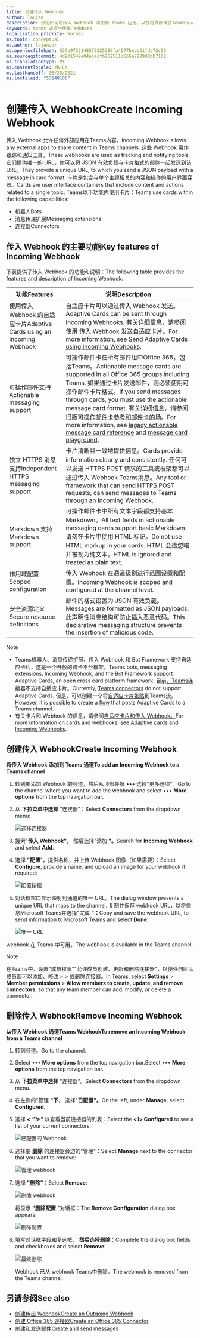```yaml
---
title: 创建传入 Webhook
author: laujan
description: 介绍如何将传入 Webhook 添加到 Teams 应用，以及将外部请求Teams传入 Webhook
keywords: teams 选项卡传出 Webhook
localization_priority: Normal
ms.topic: conceptual
ms.author: lajanuar
ms.openlocfilehash: 53fe9725148579325386fa4677bebb61fdb72c56
ms.sourcegitcommit: 4d9d1542e04abacfb252511c665a7229d8bb7162
ms.translationtype: MT
ms.contentlocale: zh-CN
ms.lasthandoff: 06/25/2021
ms.locfileid: "53140106"
---
```

# <a name="create-incoming-webhook"></a><span data-ttu-id="545db-104">创建传入 Webhook</span><span class="sxs-lookup"><span data-stu-id="545db-104">Create Incoming Webhook</span></span>

<span data-ttu-id="545db-105">传入 Webhook 允许任何外部应用在Teams内容。</span><span class="sxs-lookup"><span data-stu-id="545db-105">Incoming Webhook allows any external apps to share content in Teams channels.</span></span> <span data-ttu-id="545db-106">这些 Webhook 用作跟踪和通知工具。</span><span class="sxs-lookup"><span data-stu-id="545db-106">These webhooks are used as tracking and notifying tools.</span></span> <span data-ttu-id="545db-107">它们提供唯一的 URL，你可以将 JSON 有效负载与卡片格式的邮件一起发送到该 URL。</span><span class="sxs-lookup"><span data-stu-id="545db-107">They provide a unique URL, to which you send a JSON payload with a message in card format.</span></span> <span data-ttu-id="545db-108">卡片是包含与单个主题相关的内容和操作的用户界面容器。</span><span class="sxs-lookup"><span data-stu-id="545db-108">Cards are user interface containers that include content and actions related to a single topic.</span></span> <span data-ttu-id="545db-109">Teams以下功能内使用卡片：</span><span class="sxs-lookup"><span data-stu-id="545db-109">Teams use cards within the following capabilities:</span></span>

* <span data-ttu-id="545db-110">机器人</span><span class="sxs-lookup"><span data-stu-id="545db-110">Bots</span></span>
* <span data-ttu-id="545db-111">消息传递扩展</span><span class="sxs-lookup"><span data-stu-id="545db-111">Messaging extensions</span></span>
* <span data-ttu-id="545db-112">连接器</span><span class="sxs-lookup"><span data-stu-id="545db-112">Connectors</span></span>

## <a name="key-features-of-incoming-webhook"></a><span data-ttu-id="545db-113">传入 Webhook 的主要功能</span><span class="sxs-lookup"><span data-stu-id="545db-113">Key features of Incoming Webhook</span></span>

<span data-ttu-id="545db-114">下表提供了传入 Webhook 的功能和说明：</span><span class="sxs-lookup"><span data-stu-id="545db-114">The following table provides the features and description of Incoming Webhook:</span></span>

| <span data-ttu-id="545db-115">功能</span><span class="sxs-lookup"><span data-stu-id="545db-115">Features</span></span> | <span data-ttu-id="545db-116">说明</span><span class="sxs-lookup"><span data-stu-id="545db-116">Description</span></span> |
| ------- | ----------- |
|<span data-ttu-id="545db-117">使用传入 Webhook 的自适应卡片</span><span class="sxs-lookup"><span data-stu-id="545db-117">Adaptive Cards using an Incoming Webhook</span></span>|<span data-ttu-id="545db-118">自适应卡片可以通过传入 Webhook 发送。</span><span class="sxs-lookup"><span data-stu-id="545db-118">Adaptive Cards can be sent through Incoming Webhooks.</span></span> <span data-ttu-id="545db-119">有关详细信息，请参阅使用 [传入 Webhook 发送自适应卡片](../../webhooks-and-connectors/how-to/connectors-using.md#send-adaptive-cards-using-an-incoming-webhook)。</span><span class="sxs-lookup"><span data-stu-id="545db-119">For more information, see [Send Adaptive Cards using Incoming Webhooks](../../webhooks-and-connectors/how-to/connectors-using.md#send-adaptive-cards-using-an-incoming-webhook).</span></span>|
|<span data-ttu-id="545db-120">可操作邮件支持</span><span class="sxs-lookup"><span data-stu-id="545db-120">Actionable messaging support</span></span>|<span data-ttu-id="545db-121">可操作邮件卡在所有邮件组中Office 365，包括Teams。</span><span class="sxs-lookup"><span data-stu-id="545db-121">Actionable message cards are supported in all Office 365 groups including Teams.</span></span> <span data-ttu-id="545db-122">如果通过卡片发送邮件，则必须使用可操作邮件卡片格式。</span><span class="sxs-lookup"><span data-stu-id="545db-122">If you send messages through cards, you must use the actionable message card format.</span></span> <span data-ttu-id="545db-123">有关详细信息，请参阅旧版可[操作邮件卡参考](/outlook/actionable-messages/message-card-reference)[和邮件卡的场](https://messagecardplayground.azurewebsites.net)。</span><span class="sxs-lookup"><span data-stu-id="545db-123">For more information, see [legacy actionable message card reference](/outlook/actionable-messages/message-card-reference) and [message card playground](https://messagecardplayground.azurewebsites.net).</span></span>|
|<span data-ttu-id="545db-124">独立 HTTPS 消息支持</span><span class="sxs-lookup"><span data-stu-id="545db-124">Independent HTTPS messaging support</span></span>|<span data-ttu-id="545db-125">卡片清晰且一致地提供信息。</span><span class="sxs-lookup"><span data-stu-id="545db-125">Cards provide information clearly and consistently.</span></span> <span data-ttu-id="545db-126">任何可以发送 HTTPS POST 请求的工具或框架都可以通过传入 Webhook Teams消息。</span><span class="sxs-lookup"><span data-stu-id="545db-126">Any tool or framework that can send HTTPS POST requests, can send messages to Teams through an Incoming Webhook.</span></span>|
|<span data-ttu-id="545db-127">Markdown 支持</span><span class="sxs-lookup"><span data-stu-id="545db-127">Markdown support</span></span>|<span data-ttu-id="545db-128">可操作邮件卡中所有文本字段都支持基本 Markdown。</span><span class="sxs-lookup"><span data-stu-id="545db-128">All text fields in actionable messaging cards support basic Markdown.</span></span> <span data-ttu-id="545db-129">请勿在卡片中使用 HTML 标记。</span><span class="sxs-lookup"><span data-stu-id="545db-129">Do not use HTML markup in your cards.</span></span> <span data-ttu-id="545db-130">HTML 会遭忽略并被视为纯文本。</span><span class="sxs-lookup"><span data-stu-id="545db-130">HTML is ignored and treated as plain text.</span></span>|
|<span data-ttu-id="545db-131">作用域配置</span><span class="sxs-lookup"><span data-stu-id="545db-131">Scoped configuration</span></span>|<span data-ttu-id="545db-132">传入 Webhook 在通道级别进行范围设置和配置。</span><span class="sxs-lookup"><span data-stu-id="545db-132">Incoming Webhook is scoped and configured at the channel level.</span></span>|
|<span data-ttu-id="545db-133">安全资源定义</span><span class="sxs-lookup"><span data-stu-id="545db-133">Secure resource definitions</span></span>|<span data-ttu-id="545db-134">邮件的格式设置为 JSON 有效负载。</span><span class="sxs-lookup"><span data-stu-id="545db-134">Messages are formatted as JSON payloads.</span></span> <span data-ttu-id="545db-135">此声明性消息结构可防止插入恶意代码。</span><span class="sxs-lookup"><span data-stu-id="545db-135">This declarative messaging structure prevents the insertion of malicious code.</span></span>|

> [!NOTE]
> * <span data-ttu-id="545db-136">Teams机器人、消息传递扩展、传入 Webhook 和 Bot Framework 支持自适应卡片，这是一个开放的跨卡平台框架。</span><span class="sxs-lookup"><span data-stu-id="545db-136">Teams bots, messaging extensions, Incoming Webhook, and the Bot Framework support Adaptive Cards, an open cross card platform framework.</span></span> <span data-ttu-id="545db-137">目前[，Teams](../../webhooks-and-connectors/how-to/connectors-creating.md)连接器不支持自适应卡片。</span><span class="sxs-lookup"><span data-stu-id="545db-137">Currently, [Teams connectors](../../webhooks-and-connectors/how-to/connectors-creating.md) do not support Adaptive Cards.</span></span> <span data-ttu-id="545db-138">但是，可以创建一个将[自适应卡片张贴](https://flow.microsoft.com/blog/microsoft-flow-in-microsoft-teams/)到Teams流。</span><span class="sxs-lookup"><span data-stu-id="545db-138">However, it is possible to create a [flow](https://flow.microsoft.com/blog/microsoft-flow-in-microsoft-teams/) that posts Adaptive Cards to a Teams channel.</span></span>
> * <span data-ttu-id="545db-139">有关卡片和 Webhook 的信息，请参阅[自适应卡片和传入 Webhook。](~/task-modules-and-cards/what-are-cards.md#adaptive-cards-and-incoming-webhooks)</span><span class="sxs-lookup"><span data-stu-id="545db-139">For more information on cards and webhooks, see [Adaptive cards and Incoming Webhooks](~/task-modules-and-cards/what-are-cards.md#adaptive-cards-and-incoming-webhooks).</span></span>

## <a name="create-incoming-webhook"></a><span data-ttu-id="545db-140">创建传入 Webhook</span><span class="sxs-lookup"><span data-stu-id="545db-140">Create Incoming Webhook</span></span>

<span data-ttu-id="545db-141">**将传入 Webhook 添加到 Teams 通道**</span><span class="sxs-lookup"><span data-stu-id="545db-141">**To add an Incoming Webhook to a Teams channel**</span></span>

1. <span data-ttu-id="545db-142">转到要添加 Webhook 的频道，然后从顶部导航 &#8226;&#8226;&#8226; 选择"更多选项"。</span><span class="sxs-lookup"><span data-stu-id="545db-142">Go to the channel where you want to add the webhook and select &#8226;&#8226;&#8226; **More options** from the top navigation bar.</span></span>
1. <span data-ttu-id="545db-143">从 **下拉菜单中选择** "连接器"：</span><span class="sxs-lookup"><span data-stu-id="545db-143">Select **Connectors** from the dropdown menu:</span></span>

    ![选择连接器](~/assets/images/connectors.png)

1. <span data-ttu-id="545db-145">搜索"**传入 Webhook"，** 然后选择"添加 **"。**</span><span class="sxs-lookup"><span data-stu-id="545db-145">Search for **Incoming Webhook** and select **Add**.</span></span>
1. <span data-ttu-id="545db-146">选择 **"配置**"，提供名称，并上传 Webhook 图像（如果需要）：</span><span class="sxs-lookup"><span data-stu-id="545db-146">Select **Configure**, provide a name, and upload an image for your webhook if required:</span></span>

    ![配置按钮](~/assets/images/configure.png)

1. <span data-ttu-id="545db-148">对话框窗口显示映射到通道的唯一 URL。</span><span class="sxs-lookup"><span data-stu-id="545db-148">The dialog window presents a unique URL that maps to the channel.</span></span> <span data-ttu-id="545db-149">复制并保存 webhook URL，以将信息Microsoft Teams并选择"完成 **"：**</span><span class="sxs-lookup"><span data-stu-id="545db-149">Copy and save the webhook URL, to send information to Microsoft Teams and select **Done**:</span></span>

    ![唯一 URL](~/assets/images/url.png)

<span data-ttu-id="545db-151">webhook 在 Teams 中可用。</span><span class="sxs-lookup"><span data-stu-id="545db-151">The webhook is available in the Teams channel.</span></span>

> [!NOTE]
> <span data-ttu-id="545db-152">在Teams中，设置"成员权限""允许成员创建、更新和删除连接器"，以便任何团队成员都可以添加、修改  >    >  或删除连接器。</span><span class="sxs-lookup"><span data-stu-id="545db-152">In Teams, select **Settings** > **Member permissions** > **Allow members to create, update, and remove connectors**, so that any team member can add, modify, or delete a connector.</span></span>

## <a name="remove-incoming-webhook"></a><span data-ttu-id="545db-153">删除传入 Webhook</span><span class="sxs-lookup"><span data-stu-id="545db-153">Remove Incoming Webhook</span></span>

<span data-ttu-id="545db-154">**从传入 Webhook 通道Teams Webhook**</span><span class="sxs-lookup"><span data-stu-id="545db-154">**To remove an Incoming Webhook from a Teams channel**</span></span>

1. <span data-ttu-id="545db-155">转到频道。</span><span class="sxs-lookup"><span data-stu-id="545db-155">Go to the channel.</span></span>
1. <span data-ttu-id="545db-156">Select &#8226;&#8226;&#8226; **More options** from the top navigation bar.</span><span class="sxs-lookup"><span data-stu-id="545db-156">Select &#8226;&#8226;&#8226; **More options** from the top navigation bar.</span></span>
1. <span data-ttu-id="545db-157">从 **下拉菜单中选择** "连接器"。</span><span class="sxs-lookup"><span data-stu-id="545db-157">Select **Connectors** from the dropdown menu.</span></span>
1. <span data-ttu-id="545db-158">在左侧的"管理 **"下，** 选择"**已配置"。**</span><span class="sxs-lookup"><span data-stu-id="545db-158">On the left, under **Manage**, select **Configured**.</span></span>
1. <span data-ttu-id="545db-159">选择 **< *"1>"*** 以查看当前连接器的列表：</span><span class="sxs-lookup"><span data-stu-id="545db-159">Select the **<*1*> Configured** to see a list of your current connectors:</span></span>

    ![已配置的 Webhook](~/assets/images/configured.png)

1. <span data-ttu-id="545db-161">选择要 **删除** 的连接器旁边的"管理"：</span><span class="sxs-lookup"><span data-stu-id="545db-161">Select **Manage** next to the connector that you want to remove:</span></span>

    ![管理 webhook](~/assets/images/manage.png)

1. <span data-ttu-id="545db-163">选择 **"删除"：**</span><span class="sxs-lookup"><span data-stu-id="545db-163">Select **Remove**:</span></span>

    ![删除 webhook](~/assets/images/remove.png)

    <span data-ttu-id="545db-165">将显示 **"删除配置** "对话框：</span><span class="sxs-lookup"><span data-stu-id="545db-165">The **Remove Configuration** dialog box appears:</span></span>

    ![删除配置](~/assets/images/removeconfiguration.png)

1. <span data-ttu-id="545db-167">填写对话框字段和复选框， **然后选择删除**：</span><span class="sxs-lookup"><span data-stu-id="545db-167">Complete the dialog box fields and checkboxes and select **Remove**:</span></span>

    ![最终删除](~/assets/images/finalremove.png)

    <span data-ttu-id="545db-169">Webhook 已从 webhook Teams中删除。</span><span class="sxs-lookup"><span data-stu-id="545db-169">The webhook is removed from the Teams channel.</span></span>

## <a name="see-also"></a><span data-ttu-id="545db-170">另请参阅</span><span class="sxs-lookup"><span data-stu-id="545db-170">See also</span></span>

* [<span data-ttu-id="545db-171">创建传出 Webhook</span><span class="sxs-lookup"><span data-stu-id="545db-171">Create an Outgoing Webhook</span></span>](~/webhooks-and-connectors/how-to/add-outgoing-webhook.md)
* [<span data-ttu-id="545db-172">创建 Office 365 连接器</span><span class="sxs-lookup"><span data-stu-id="545db-172">Create an Office 365 Connector</span></span>](~/webhooks-and-connectors/how-to/connectors-creating.md)
* [<span data-ttu-id="545db-173">创建和发送邮件</span><span class="sxs-lookup"><span data-stu-id="545db-173">Create and send messages</span></span>](~/webhooks-and-connectors/how-to/connectors-using.md)
